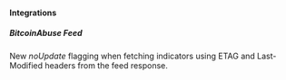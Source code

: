 #### Integrations
##### BitcoinAbuse Feed
New *noUpdate* flagging when fetching indicators using ETAG and Last-Modified headers from the feed response.
